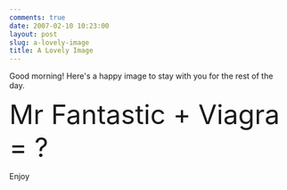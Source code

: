 ```yaml
---
comments: true
date: 2007-02-10 10:23:00
layout: post
slug: a-lovely-image
title: A Lovely Image
---
```


Good morning!  Here's a happy image to stay with you for the rest of the day.  

<font size=7>Mr Fantastic + Viagra = ?</font>  

Enjoy
